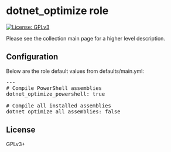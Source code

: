 # dotnet_optimize role

[![License: GPLv3](https://img.shields.io/badge/license-GPLv3-brightgreen.svg)](https://www.gnu.org/licenses/gpl-3.0)

Please see the collection main page for a higher level description.

## Configuration

Below are the role default values from defaults/main.yml:

<pre>
---
# Compile PowerShell assemblies
dotnet_optimize_powershell: true

# Compile all installed assemblies
dotnet_optimize_all_assemblies: false
</pre>

## License

GPLv3+
